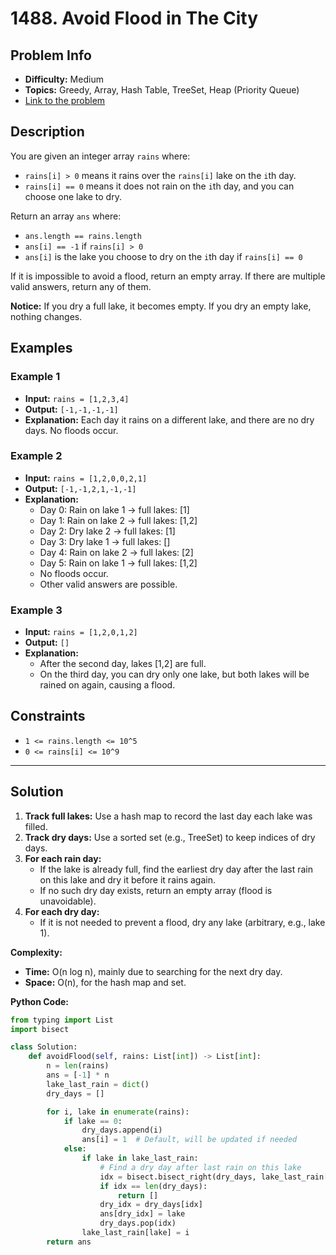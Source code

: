 # 1488. Avoid Flood in The City

## Problem Info

- **Difficulty:** Medium
- **Topics:** Greedy, Array, Hash Table, TreeSet, Heap (Priority Queue)
- [Link to the problem](https://leetcode.com/problems/avoid-flood-in-the-city/)

## Description

You are given an integer array `rains` where:

- `rains[i] > 0` means it rains over the `rains[i]` lake on the `i`th day.
- `rains[i] == 0` means it does not rain on the `i`th day, and you can choose one lake to dry.

Return an array `ans` where:

- `ans.length == rains.length`
- `ans[i] == -1` if `rains[i] > 0`
- `ans[i]` is the lake you choose to dry on the `i`th day if `rains[i] == 0`

If it is impossible to avoid a flood, return an empty array. If there are multiple valid answers, return any of them.

**Notice:** If you dry a full lake, it becomes empty. If you dry an empty lake, nothing changes.

## Examples

### Example 1

- **Input:** `rains = [1,2,3,4]`
- **Output:** `[-1,-1,-1,-1]`
- **Explanation:** Each day it rains on a different lake, and there are no dry days. No floods occur.

### Example 2

- **Input:** `rains = [1,2,0,0,2,1]`
- **Output:** `[-1,-1,2,1,-1,-1]`
- **Explanation:**
  - Day 0: Rain on lake 1 → full lakes: [1]
  - Day 1: Rain on lake 2 → full lakes: [1,2]
  - Day 2: Dry lake 2 → full lakes: [1]
  - Day 3: Dry lake 1 → full lakes: []
  - Day 4: Rain on lake 2 → full lakes: [2]
  - Day 5: Rain on lake 1 → full lakes: [1,2]
  - No floods occur.
  - Other valid answers are possible.

### Example 3

- **Input:** `rains = [1,2,0,1,2]`
- **Output:** `[]`
- **Explanation:**
  - After the second day, lakes [1,2] are full.
  - On the third day, you can dry only one lake, but both lakes will be rained on again, causing a flood.

## Constraints

- `1 <= rains.length <= 10^5`
- `0 <= rains[i] <= 10^9`

---

## Solution

1. **Track full lakes:** Use a hash map to record the last day each lake was filled.
2. **Track dry days:** Use a sorted set (e.g., TreeSet) to keep indices of dry days.
3. **For each rain day:**
   - If the lake is already full, find the earliest dry day after the last rain on this lake and dry it before it rains again.
   - If no such dry day exists, return an empty array (flood is unavoidable).
4. **For each dry day:**
   - If it is not needed to prevent a flood, dry any lake (arbitrary, e.g., lake 1).

**Complexity:**

- **Time:** O(n log n), mainly due to searching for the next dry day.
- **Space:** O(n), for the hash map and set.

**Python Code:**

```python
from typing import List
import bisect

class Solution:
    def avoidFlood(self, rains: List[int]) -> List[int]:
        n = len(rains)
        ans = [-1] * n
        lake_last_rain = dict()
        dry_days = []

        for i, lake in enumerate(rains):
            if lake == 0:
                dry_days.append(i)
                ans[i] = 1  # Default, will be updated if needed
            else:
                if lake in lake_last_rain:
                    # Find a dry day after last rain on this lake
                    idx = bisect.bisect_right(dry_days, lake_last_rain[lake])
                    if idx == len(dry_days):
                        return []
                    dry_idx = dry_days[idx]
                    ans[dry_idx] = lake
                    dry_days.pop(idx)
                lake_last_rain[lake] = i
        return ans
```
